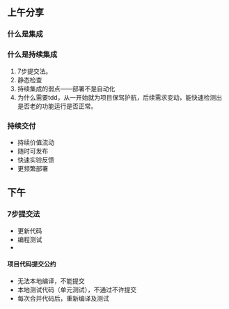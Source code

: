 ## 上午分享
### 什么是集成
### 什么是持续集成
1. 7步提交法。
2. 静态检查
2. 持续集成的弱点——部署不是自动化
3. 为什么需要tdd，从一开始就为项目保驾护航，后续需求变动，能快速检测出是否老的功能运行是否正常。


### 持续交付
* 持续价值流动
* 随时可发布
* 快速实验反馈
* 更频繁部署


## 下午
### 7步提交法
* 更新代码
* 编程测试
* 
#### 项目代码提交公约
* 无法本地编译，不能提交
* 本地测试代码（单元测试），不通过不许提交
* 每次合并代码后，重新编译及测试


